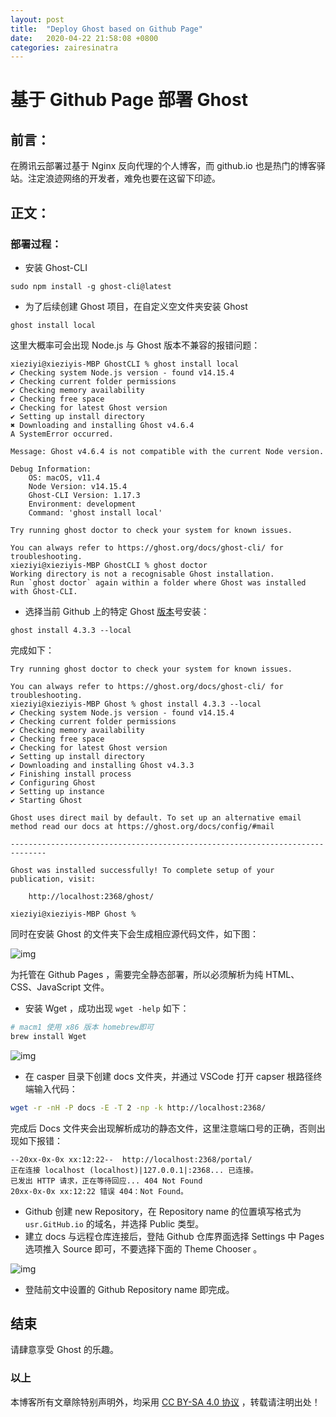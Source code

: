 ```yaml
---
layout: post
title:  "Deploy Ghost based on Github Page"
date:   2020-04-22 21:58:08 +0800
categories: zairesinatra
---
```


# 基于 Github Page 部署 Ghost

## 前言：

在腾讯云部署过基于 Nginx 反向代理的个人博客，而 github.io 也是热门的博客驿站。注定浪迹网络的开发者，难免也要在这留下印迹。

## 正文：

### 部署过程：

- 安装 Ghost-CLI

```
sudo npm install -g ghost-cli@latest
```

- 为了后续创建 Ghost 项目，在自定义空文件夹安装 Ghost

```
ghost install local
```

这里大概率可会出现 Node.js 与 Ghost 版本不兼容的报错问题：

```
xieziyi@xieziyis-MBP GhostCLI % ghost install local
✔ Checking system Node.js version - found v14.15.4
✔ Checking current folder permissions
✔ Checking memory availability
✔ Checking free space
✔ Checking for latest Ghost version
✔ Setting up install directory
✖ Downloading and installing Ghost v4.6.4
A SystemError occurred.

Message: Ghost v4.6.4 is not compatible with the current Node version.

Debug Information:
    OS: macOS, v11.4
    Node Version: v14.15.4
    Ghost-CLI Version: 1.17.3
    Environment: development
    Command: 'ghost install local'

Try running ghost doctor to check your system for known issues.

You can always refer to https://ghost.org/docs/ghost-cli/ for troubleshooting.
xieziyi@xieziyis-MBP GhostCLI % ghost doctor
Working directory is not a recognisable Ghost installation.
Run `ghost doctor` again within a folder where Ghost was installed with Ghost-CLI.
```

- 选择当前 Github 上的特定 Ghost [版本](https://ghost.org/docs/faq/node-versions/)号安装：

```
ghost install 4.3.3 --local
```

完成如下：

```
Try running ghost doctor to check your system for known issues.

You can always refer to https://ghost.org/docs/ghost-cli/ for troubleshooting.
xieziyi@xieziyis-MBP Ghost % ghost install 4.3.3 --local
✔ Checking system Node.js version - found v14.15.4
✔ Checking current folder permissions
✔ Checking memory availability
✔ Checking free space
✔ Checking for latest Ghost version
✔ Setting up install directory
✔ Downloading and installing Ghost v4.3.3
✔ Finishing install process
✔ Configuring Ghost
✔ Setting up instance
✔ Starting Ghost

Ghost uses direct mail by default. To set up an alternative email method read our docs at https://ghost.org/docs/config/#mail

------------------------------------------------------------------------------

Ghost was installed successfully! To complete setup of your publication, visit: 

    http://localhost:2368/ghost/

xieziyi@xieziyis-MBP Ghost % 
```

同时在安装 Ghost 的文件夹下会生成相应源代码文件，如下图：

![img](https://res.cloudinary.com/dzb9ldnvl/image/upload/v1622839055/blog/ghostfile_ml4rkw.png)

为托管在 Github Pages ，需要完全静态部署，所以必须解析为纯 HTML、CSS、JavaScript 文件。

- 安装 Wget ，成功出现 `wget -help` 如下：

```zsh
# macm1 使用 x86 版本 homebrew即可
brew install Wget
```

![img](https://res.cloudinary.com/dzb9ldnvl/image/upload/v1622839739/blog/wgethelp_dieotm.png)

- 在 casper 目录下创建 docs 文件夹，并通过 VSCode 打开 capser 根路径终端输入代码：

```zsh
wget -r -nH -P docs -E -T 2 -np -k http://localhost:2368/
```

完成后 Docs 文件夹会出现解析成功的静态文件，这里注意端口号的正确，否则出现如下报错：

```
--20xx-0x-0x xx:12:22--  http://localhost:2368/portal/
正在连接 localhost (localhost)|127.0.0.1|:2368... 已连接。
已发出 HTTP 请求，正在等待回应... 404 Not Found
20xx-0x-0x xx:12:22 错误 404：Not Found。
```

- Github 创建 new Repository，在 Repository name 的位置填写格式为 `usr.GitHub.io` 的域名，并选择 Public 类型。
- 建立 docs 与远程仓库连接后，登陆 Github 仓库界面选择 Settings 中 Pages 选项推入 Source 即可，不要选择下面的 Theme Chooser 。

![img](https://res.cloudinary.com/dzb9ldnvl/image/upload/v1622840894/blog/ghostsettings_iwrryy.png)

- 登陆前文中设置的 Github Repository name 即完成。

## 结束

请肆意享受 Ghost 的乐趣。

### 以上

本博客所有文章除特别声明外，均采用 [CC BY-SA 4.0 协议](https://creativecommons.org/licenses/by-sa/4.0/deed.zh) ，转载请注明出处！